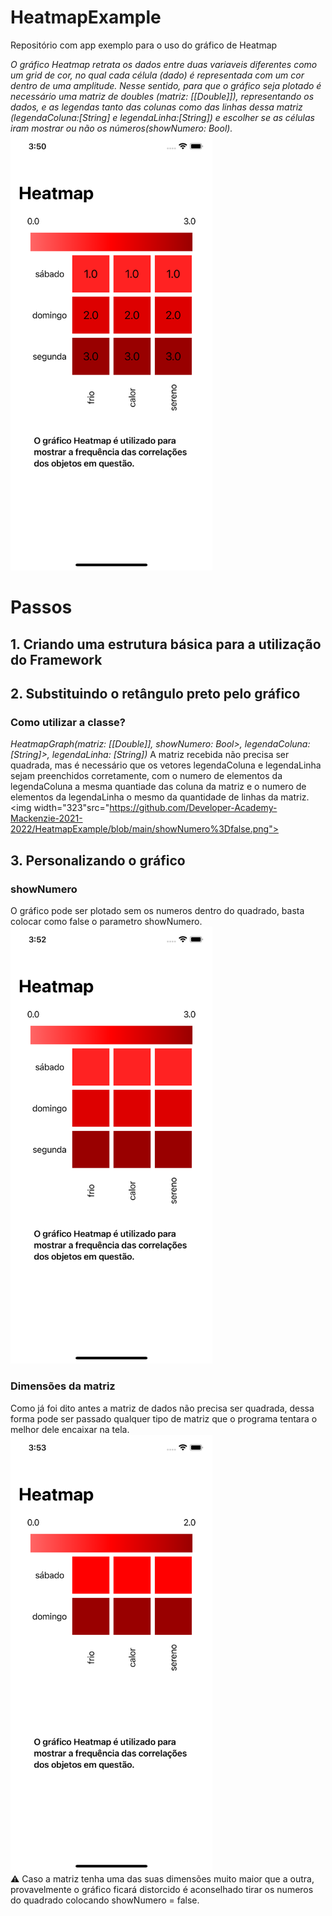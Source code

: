 # HeatmapExample
Repositório com app exemplo para o uso do gráfico de Heatmap <br>

_O gráfico Heatmap retrata os dados entre duas variaveis diferentes como um grid de cor, no qual cada célula (dado) é representada com um cor dentro de uma amplitude. Nesse sentido, para que o gráfico seja plotado é necessário uma matriz de doubles (matriz: [[Double]]), representando os dados, e as legendas tanto das colunas como das linhas dessa matriz (legendaColuna:[String] e  legendaLinha:[String]) e escolher se as células iram mostrar ou não os números(showNumero: Bool)._ <br>
<img width="323" src="https://github.com/Developer-Academy-Mackenzie-2021-2022/HeatmapExample/blob/main/showNumero%3Dtrue.png"> 

# Passos
## 1. Criando uma estrutura básica para a utilização do Framework
## 2. Substituindo o retângulo preto pelo gráfico <br>

### Como utilizar a classe?
_HeatmapGraph(matriz: [[Double]], showNumero: Bool>, legendaColuna: [String]>, legendaLinha: [String])_
A matriz recebida não precisa ser quadrada, mas é necessário que os vetores legendaColuna e legendaLinha sejam preenchidos corretamente, com o numero de elementos da legendaColuna a mesma quantiade das coluna da matriz e o numero de elementos da legendaLinha o mesmo da quantidade de linhas da matriz.<br>
<img width="323"src="https://github.com/Developer-Academy-Mackenzie-2021-2022/HeatmapExample/blob/main/showNumero%3Dfalse.png">

## 3. Personalizando o gráfico 
### showNumero
O gráfico pode ser plotado sem os numeros dentro do quadrado, basta colocar como false o parametro showNumero.<br>
<img width="323" alt="Captura de Tela 2021-11-04 às 14 29 42" src="https://github.com/Developer-Academy-Mackenzie-2021-2022/HeatmapExample/blob/main/showNumero%3Dfalse.png">

### Dimensões da matriz
Como já foi dito antes a matriz de dados não precisa ser quadrada, dessa forma pode ser passado qualquer tipo de matriz que o programa tentara o melhor dele encaixar na tela.<br>
<img width="323" src="https://github.com/Developer-Academy-Mackenzie-2021-2022/HeatmapExample/blob/main/matriz3%2C2.png"> <br>
⚠️ Caso a matriz tenha uma das suas dimensões muito maior que a outra, provavelmente o gráfico ficará distorcido é aconselhado tirar os numeros do quadrado colocando showNumero = false.<br>
